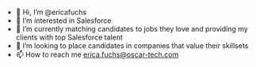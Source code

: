 - 👋 Hi, I’m @ericafuchs
- 👀 I’m interested in Salesforce
- 🌱 I’m currently matching candidates to jobs they love and providing my clients with top Salesforce talent
- 💞️ I’m looking to place candidates in companies that value their skillsets
- 📫 How to reach me erica.fuchs@oscar-tech.com

<!---
ericafuchs/ericafuchs is a ✨ special ✨ repository because its `README.md` (this file) appears on your GitHub profile.
You can click the Preview link to take a look at your changes.
--->
